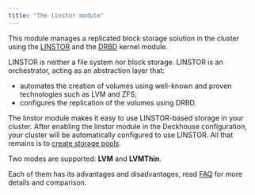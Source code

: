 ```yaml
---
title: "The linstor module"
---
```


This module manages a replicated block storage solution in the cluster using the [LINSTOR](https://linbit.com/linstor/) and the [DRBD](https://linbit.com/drbd/) kernel module.

LINSTOR is neither a file system nor block storage. LINSTOR is an orchestrator, acting as an abstraction layer that: 
- automates the creation of volumes using well-known and proven technologies such as LVM and ZFS; 
- configures the replication of the volumes using DRBD.

The linstor module makes it easy to use LINSTOR-based storage in your cluster. After enabling the linstor module in the Deckhouse configuration, your cluster will be automatically configured to use LINSTOR. All that remains is to [create storage pools](configuration.html#linstor-storage-configuration).

Two modes are supported: **LVM** and **LVMThin**.

Each of them has its advantages and disadvantages, read [FAQ](faq.html#performance-and-reliability-notes-comparison-to-ceph) for more details and comparison. 
